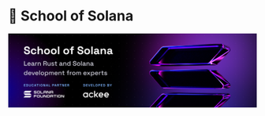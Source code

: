 # 💜 School of Solana
![School of Solana](https://github.com/Ackee-Blockchain/school-of-solana/blob/master/.banner/banner.png?raw=true)
